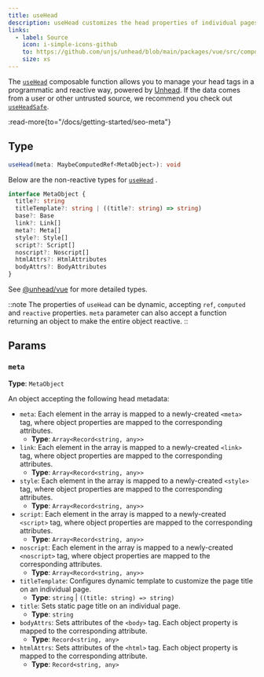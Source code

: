```yaml
---
title: useHead
description: useHead customizes the head properties of individual pages of your Nuxt app.
links:
  - label: Source
    icon: i-simple-icons-github
    to: https://github.com/unjs/unhead/blob/main/packages/vue/src/composables.ts
    size: xs
---
```


The [`useHead`](/docs/4.x/api/composables/use-head) composable function allows you to manage your head tags in a programmatic and reactive way, powered by [Unhead](https://unhead.unjs.io). If the data comes from a user or other untrusted source, we recommend you check out [`useHeadSafe`](/docs/4.x/api/composables/use-head-safe).

:read-more{to="/docs/getting-started/seo-meta"}

## Type

```ts
useHead(meta: MaybeComputedRef<MetaObject>): void
```

Below are the non-reactive types for [`useHead`](/docs/4.x/api/composables/use-head) .

```ts
interface MetaObject {
  title?: string
  titleTemplate?: string | ((title?: string) => string)
  base?: Base
  link?: Link[]
  meta?: Meta[]
  style?: Style[]
  script?: Script[]
  noscript?: Noscript[]
  htmlAttrs?: HtmlAttributes
  bodyAttrs?: BodyAttributes
}
```

See [@unhead/vue](https://github.com/unjs/unhead/blob/main/packages/vue/src/types/schema.ts) for more detailed types.

::note
The properties of `useHead` can be dynamic, accepting `ref`, `computed` and `reactive` properties. `meta` parameter can also accept a function returning an object to make the entire object reactive.
::

## Params

### `meta`

**Type**: `MetaObject`

An object accepting the following head metadata:

- `meta`: Each element in the array is mapped to a newly-created `<meta>` tag, where object properties are mapped to the corresponding attributes.
  - **Type**: `Array<Record<string, any>>`
- `link`: Each element in the array is mapped to a newly-created `<link>` tag, where object properties are mapped to the corresponding attributes.
  - **Type**: `Array<Record<string, any>>`
- `style`: Each element in the array is mapped to a newly-created `<style>` tag, where object properties are mapped to the corresponding attributes.
  - **Type**: `Array<Record<string, any>>`
- `script`: Each element in the array is mapped to a newly-created `<script>` tag, where object properties are mapped to the corresponding attributes.
  - **Type**: `Array<Record<string, any>>`
- `noscript`: Each element in the array is mapped to a newly-created `<noscript>` tag, where object properties are mapped to the corresponding attributes.
  - **Type**: `Array<Record<string, any>>`
- `titleTemplate`: Configures dynamic template to customize the page title on an individual page.
  - **Type**: `string` | `((title: string) => string)`
- `title`: Sets static page title on an individual page.
  - **Type**: `string`
- `bodyAttrs`: Sets attributes of the `<body>` tag. Each object property is mapped to the corresponding attribute.
  - **Type**: `Record<string, any>`
- `htmlAttrs`: Sets attributes of the `<html>` tag. Each object property is mapped to the corresponding attribute.
  - **Type**: `Record<string, any>`
